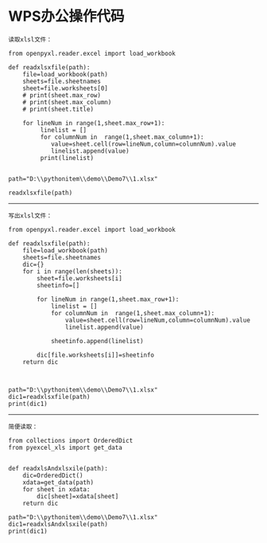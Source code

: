 # WPS办公操作代码

`读取xlsl文件：`

    from openpyxl.reader.excel import load_workbook

    def readxlsxfile(path):
        file=load_workbook(path)
        sheets=file.sheetnames
        sheet=file.worksheets[0]
        # print(sheet.max_row)
        # print(sheet.max_column)
        # print(sheet.title)

        for lineNum in range(1,sheet.max_row+1):
             linelist = []
             for columnNum in  range(1,sheet.max_column+1):
                value=sheet.cell(row=lineNum,column=columnNum).value
                linelist.append(value)
             print(linelist)


    path="D:\\pythonitem\\demo\\Demo7\\1.xlsx"

    readxlsxfile(path)

***

`写出xlsl文件：`

    from openpyxl.reader.excel import load_workbook

    def readxlsxfile(path):
        file=load_workbook(path)
        sheets=file.sheetnames
        dic={}
        for i in range(len(sheets)):
            sheet=file.worksheets[i]
            sheetinfo=[]

            for lineNum in range(1,sheet.max_row+1):
                linelist = []
                for columnNum in  range(1,sheet.max_column+1):
                    value=sheet.cell(row=lineNum,column=columnNum).value
                    linelist.append(value)

                sheetinfo.append(linelist)

            dic[file.worksheets[i]]=sheetinfo
        return dic



    path="D:\\pythonitem\\demo\\Demo7\\1.xlsx"
    dic1=readxlsxfile(path)
    print(dic1)
***

`简便读取：`

    from collections import OrderedDict
    from pyexcel_xls import get_data


    def readxlsAndxlsxile(path):
        dic=OrderedDict()
        xdata=get_data(path)
        for sheet in xdata:
            dic[sheet]=xdata[sheet]
        return dic

    path="D:\\pythonitem\\demo\\Demo7\\1.xlsx"
    dic1=readxlsAndxlsxile(path)
    print(dic1)

